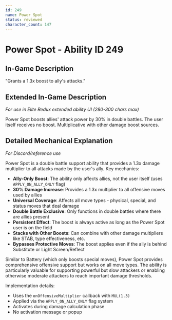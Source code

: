 ```yaml
---
id: 249
name: Power Spot
status: reviewed
character_count: 147
---
```


# Power Spot - Ability ID 249

## In-Game Description
"Grants a 1.3x boost to ally's attacks."

## Extended In-Game Description
*For use in Elite Redux extended ability UI (280-300 chars max)*

Power Spot boosts allies' attack power by 30% in double battles. The user itself receives no boost. Multiplicative with other damage boost sources.

## Detailed Mechanical Explanation
*For Discord/reference use*

Power Spot is a double battle support ability that provides a 1.3x damage multiplier to all attacks made by the user's ally. Key mechanics:

- **Ally-Only Boost**: The ability only affects allies, not the user itself (uses `APPLY_ON_ALLY_ONLY` flag)
- **30% Damage Increase**: Provides a 1.3x multiplier to all offensive moves used by allies
- **Universal Coverage**: Affects all move types - physical, special, and status moves that deal damage
- **Double Battle Exclusive**: Only functions in double battles where there are allies present
- **Persistent Effect**: The boost is always active as long as the Power Spot user is on the field
- **Stacks with Other Boosts**: Can combine with other damage multipliers like STAB, type effectiveness, etc.
- **Bypasses Protective Moves**: The boost applies even if the ally is behind Substitute or Light Screen/Reflect

Similar to Battery (which only boosts special moves), Power Spot provides comprehensive offensive support but works on all move types. The ability is particularly valuable for supporting powerful but slow attackers or enabling otherwise moderate attackers to reach important damage thresholds.

Implementation details:
- Uses the `onOffensiveMultiplier` callback with `MUL(1.3)`
- Applied via the `APPLY_ON_ALLY_ONLY` flag system
- Activates during damage calculation phase
- No activation message or popup